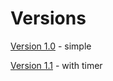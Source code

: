 # Versions

[Version 1.0](https://github.com/hashcipher/portflooder/version1-0.md) - simple

[Version 1.1](https://github.com/hashcipher/portflooder/version1-1.md) - with timer
